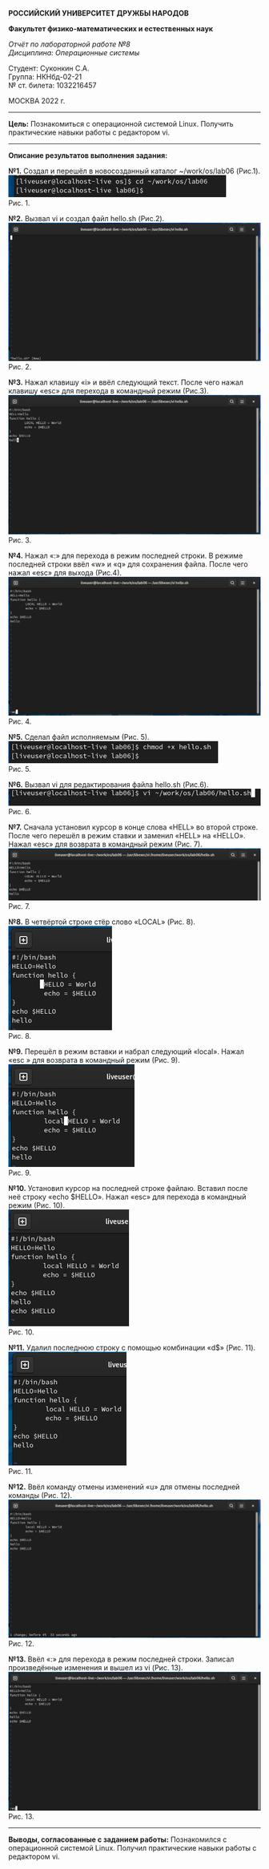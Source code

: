 **РОССИЙСКИЙ УНИВЕРСИТЕТ ДРУЖБЫ НАРОДОВ**

**Факультет физико-математических и естественных наук**

*Отчёт по лабораторной работе №8  
Дисциплина: Операционные системы*

Студент: Суконкин С.А.  
Группа: НКНбд-02-21  
№ ст. билета: 1032216457                                       

МОСКВА
2022 г.

---

**Цель:**
Познакомиться с операционной системой Linux. Получить практические навыки работы с редактором vi.

---

**Описание результатов выполнения задания:**

**№1.**
Создал и перешёл в новосозданный каталог ~/work/os/lab06 (Рис.1).  
![1](https://github.com/sasukonkin/Otchyoty/blob/main/New%20folder%20(8)/8.1.png?raw=true)  
Рис. 1.

**№2.**
Вызвал vi и создал файл hello.sh (Рис.2).  
![1](https://github.com/sasukonkin/Otchyoty/blob/main/New%20folder%20(8)/8.2.png?raw=true)  
Рис. 2.

**№3.**
Нажал клавишу «i» и ввёл следующий текст. После чего нажал клавишу «esc» для перехода в командный режим (Рис.3).  
![1](https://github.com/sasukonkin/Otchyoty/blob/main/New%20folder%20(8)/8.3.png?raw=true)  
Рис. 3.

**№4.**
Нажал «:» для перехода в режим последней строки. В режиме последней строки ввёл «w» и «q» для сохранения файла. После чего нажал «esc» для выхода (Рис.4).  
![1](https://github.com/sasukonkin/Otchyoty/blob/main/New%20folder%20(8)/8.4.png?raw=true)  
Рис. 4.

**№5.**
Сделал файл исполняемым (Рис. 5).  
![1](https://github.com/sasukonkin/Otchyoty/blob/main/New%20folder%20(8)/8.5.png?raw=true)  
Рис. 5.

**№6.**
Вызвал vi для редактирования файла hello.sh (Рис.6).  
![1](https://github.com/sasukonkin/Otchyoty/blob/main/New%20folder%20(8)/8.6.png?raw=true)  
Рис. 6.

**№7.**
Сначала установил курсор в конце слова «HELL» во второй строке. После чего перешёл в режим ставки и заменил «HELL» на «HELLO». Нажал «esc» для возврата в командный режим (Рис. 7).  
![1](https://github.com/sasukonkin/Otchyoty/blob/main/New%20folder%20(8)/8.7.png?raw=true)  
Рис. 7.

**№8.**
В четвёртой строке стёр слово «LOCAL» (Рис. 8).  
![1](https://github.com/sasukonkin/Otchyoty/blob/main/New%20folder%20(8)/8.8.png?raw=true)  
Рис. 8.

**№9.**
Перешёл в режим вставки и набрал следующий «local». Нажал «esc » для
возврата в командный режим (Рис. 9).  
![1](https://github.com/sasukonkin/Otchyoty/blob/main/New%20folder%20(8)/8.9.png?raw=true)  
Рис. 9.

**№10.**
Установил курсор на последней строке файлаю. Вставил после неё строку «echo $HELLO». Нажал «esc» для перехода в командный режим (Рис. 10).  
![1](https://github.com/sasukonkin/Otchyoty/blob/main/New%20folder%20(8)/8.10.png?raw=true)  
Рис. 10.

**№11.**
Удалил последнюю строку с помощью комбинации «d$» (Рис. 11).  
![1](https://github.com/sasukonkin/Otchyoty/blob/main/New%20folder%20(8)/8.11.png?raw=true)  
Рис. 11.

**№12.**
Ввёл команду отмены изменений «u» для отмены последней команды (Рис. 12).  
![1](https://github.com/sasukonkin/Otchyoty/blob/main/New%20folder%20(8)/8.12.png?raw=true)  
Рис. 12.

**№13.**
Ввёл «:» для перехода в режим последней строки. Записал произведённые изменения и вышел из vi (Рис. 13).  
![1](https://github.com/sasukonkin/Otchyoty/blob/main/New%20folder%20(8)/8.13.png?raw=true)  
Рис. 13.

---

**Выводы, согласованные с заданием работы:**
Познакомился с операционной системой Linux. Получил практические навыки работы с редактором vi.
